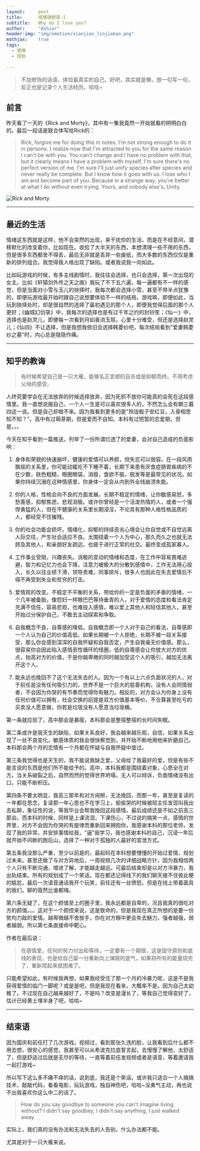 ```yaml
---
layout:     post
title:      感情随想录-I
subtitle:   Why do I love you?
author:     "Ashior"
header-img: "img/emotion/xianjian_linjiabao.png"
mathjax:    true
tags:
  - 感情
  - 规划
  
---
```


> 不加修饰的话语，体验最真实的自己。好吧，其实就是懒，想一句写一句，反正也是记录个人生活经历。哈哈~

## 前言

昨天看了一天的《Rick and Morty》，其中有一集我竟然一开始就看的明明白白的。最后一段话是联合体写给Rick的：

> Rick, forgive me for doing this in notes. I'm not strong enough to do it in persons. I realize now that I'm attracted to you for the same reason I can't be with you. You can't change and I have no problem with that, but it clearly means I have a problem with myself. I'm sure there's no perfect version of me. I'm sure I'll just unify species after species and never really be complete. But I know how it goes with us. I lose who I am and become part of you. Because in a strange way, you're better at what I do without even trying. Yours, and nobody else's, Unity.

![Rick and Morty](https://pic1.zhimg.com/80/v2-cbc81fd4cad0b091ed7ce46ed173211c_hd.jpg)

----

## 最近的生活

情绪这东西就是这样，他不会突然的出现，来干扰你的生活，而是在不经意间，潜移默化的改变着你，比如现在。收拾了大半天的东西，本想清理一些不用的东西，但是很多东西都舍不得丢，最后无非就是丢弃一些废纸，而大多数的东西仅仅是重新的排列组合。我觉得我人格出现了缺陷。或者我说我一向如此。

比如玩游戏的时候，有多主线剧情时，我往往会选择，也只会选择，第一次出现的女主。比如《轩辕剑外传之天之痕》我玩了不下五六遍，每一遍都有不一样的感觉，但是当面对小雪与玉儿的抉择时，我每次都会选择小雪，甚至不带半点犹豫的，即便玩游戏最开始时跟自己说想要体验不一样的结局，游戏嘛，即便如此，当玩到抉择处时，却是很自然的选择了最初遇见的那个人，即便我觉得后面的那个人更好；《幽城幻剑录》中，我每次的选择也是有过千年之约的封铃笙；《仙一》中，选择也是赵灵儿，即便每一次看到月如香消玉殒，心里十分难受，但还是选择赵灵儿；《仙四》不让选择，但是我想我依旧会选择韩菱纱吧，每次结局看到"爱妻韩菱纱之墓"时，内心总是隐隐作痛。

----

## 知乎的教诲

> 有时候希望自己是一只大雁，能够名正言顺的自杀或是抑郁而终。不用考虑父母的感受。

人终究要学会在无法放弃的时候选择放弃，因为死抓不放你可能真的会死在这段感情里。我一直想说服自己，一个人一生是可以喜欢很多人的，不然怎么会有朝三暮四这一说。但是自己却做不来。因为我看到更多的是"玲珑骰子安红豆，入骨相思知不知？"。高中有过萌芽期，但是爱而不自知。本科有过短暂的恋爱期，但是。。。

今天在知乎看到一篇推送，列举了一份所谓烂透了的爱妻，会对自己造成的负面影响：

1. 身体和荣貌的快速崩坏，健康的爱情可以养颜，但失恋可以毁容。在一段风雨飘摇的关系里，你可能动辄吃不下睡不着，长期下来患有厌食症肠胃疾病的不在少数，肤色粗糙，眼圈眼袋，消瘦，食欲不振，脱发等是最常见的状况。如果你持续沉溺在这种情感里，你身体一定会从内到外全线崩溃失能。

2. 你的人格，性格会向不良的方面发展。长期不稳定的情绪，让你敏感易怒，多愁善感，抑郁焦虑，悲观消极。或许你曾经是一个活泼热情的人，或者一个强悍勇猛的人，但在不健康的关系里长期浸淫，不论具有那种人格性格品质的人，都经受不住摧残。

3. 你的社会功能会损坏。情绪化，抑郁的持续恶劣心境会让你自觉或不自觉远离人际交往，产生社会适应不良。太围绕着一个人为中心，那久而久之也就无法顾及其他人，和亲朋好友疏远，也疲于进行正常的社交。最终变成孤家寡人。

4. 工作事业受阻，兴趣丧失。消极的变动的情绪和态度，在工作中容易畏难逃避，智力和记忆力也会下降，注意力被极大的分散到感情中，工作无法用心投入，长久以往业绩下滑，领导责难，同事排斥，很多人也因此在失去爱情后不得不再受到失业和贫穷的打击。

5. 爱情观的改变。不稳定不平衡的关系，带给你的一定是负面的矛盾的情绪，一个几年被备胎，像怨妇一样眼巴巴等待垂青的人，对于爱情的态度和看法肯定充满不信任，容易悲观，也难投入感情，难以爱上其他人和轻信其他人，甚至开始过分保护自己，不敢去主动探索和争取。


6. 自我概念不良，自尊感的降低。自我概念即一个人对于自己的看法，自尊感即一个人认为自己的价值高低。如果长期被一个人拒绝，长期不被一段关系接受，那么你会感到深深的自我怀疑和自我否定，产生自我毫无价值感。那么，很容易你会因此陷入感情恶性循环的怪圈，低的自尊感会让你放大对方的优点，抬高对方的价值，于是你越卑微的同时越加受这个人的吸引，越加无法离开这个人。

7. 能永远也挽回不了这个无法失去的人。因为一个有以上六点负面状况的人，对于前任是没有任何吸引力的，世界不是一个巨大的慈善机构，没有人会同情弱者，不会因为你哭的有节奏而觉得你有魅力。相反的，对方会认为你身上没有任何价值可以拥有，社会交换的前提是双方价值基本等价，不合算甚至吃亏的买卖没人愿意做，你若是垃圾没有人愿意当垃圾桶。

第一条就应验了，高中那会是暴瘦，本科那会是整宿整宿的长时间失眠。

第二条或许是我天生的缺陷，如果关系良好，我会越来越乐观，自信，如果关系出现了一丝不良变化，敏感体质的我会很快察觉到，并开始不断地用他来折磨自己。本科那会两个月的恋情有一个月都在怀疑与自我怀疑中度过。

第三条我觉得也是天生的，我不能说我缺乏爱，父母给了我最好的爱，但是有些不能言说的东西是他们所不能给予的。高中，本科我都是围绕着对象，心思全在对方。当关系破裂之后，自然而然的觉得世界坍塌，无人可以倾诉，负面情绪没有出口，只能不断积压。

第四条不要太明显，我高三那年和对方闹掰，无法挽回，而那一年，甚至是复读的一年都在思念，复读那一年心思也不在学习上，偷偷哭的时候被班主任发现叫我出去私聊，象征性的说，等我毕业会帮我挽回这段感情。最后成绩还是不如之前高三那会。而本科的时候，同样是上课流泪，下课伤心，不过说的搞笑一点，感情的世界里，对方不会因为你哭的有旋律而重新回来拥抱你。我感谢本科的那位老师，发现了我的异常，并安排事情给我，"逼"我学习，我也感谢本科的自己，沉浸一年后就开始不间断的跑后山，选择了一种对于孤独的人最好的宣泄方式。

第五条我没那么严重，至少以前是的，最起码在本科想要懵懂的开始过爱情，规划过未来。甚至还做了与对方异地后，一周视频几次的详细战略方针，因为我相信两个人只有不断沟通，增进了解，才能越走越远。可最后结束却是以对方冷暴力，我出轨结束。所有的规划成了一个笑话。现在都还记得线下的我们聊天接不住彼此梗的尴尬，最后一次语音通话我开个玩笑，前任还有一丝愤怒。但是在线上带着面具的我们，聊的竟然比谁都嗨。

第六条无疑了，在这个颜值至上的圈子里，我永远都是自卑的，况且我真的很吃对方的颜值。。。这对于一个颜控来说，这是致命的。但是我现在真正所想的是要一份势均力敌的爱情。越卑微越不舍放手，你在对方眼中更会失去魅力，强者越强，弱者越弱。所以第七条直接命中靶心。

作者在最后说：
> 在感情里，任何的努力付出和等待，一定要有一个期限，这是固守原则和底线的表现，也是给自己留一分重新向上弹跳的底气，如果将所有的能量烧完了，重新爬起来就困难了。

只能希望如此，有时候我再想，如果我经受住了那一个月的冷暴力呢，这是不是我获得爱情的临门一脚呢？或是是吧，但是我现在看来，大概率不是。因为自己太幼稚了。不过现在自己越来越好了，不是吗？改变是漫长了，等我自己觉得变好了，估计已经黄土埋半身了吧，哈哈~

----

## 结束语

因为国庆和前任打了几次游戏，视频过，看到那张久违的脸，让我看到后什么都不用去想，很安心的感觉，我甚至可以从希波克拉底誓言起，去慢慢了解他，太舒适了，但是舒适过后就是无尽的等待，一直等着前任发视频或者是语音，等着邀请我一起打游戏~

所以写下这么多不痛不痒的话，说到底，我还是个笑话。或许我只适合一个人搞搞技术，敲敲代码，看看电影，玩玩游戏，独自神伤吧，哈哈~没勇气主动，再也说不出我喜欢你这么中二的话了。

> How do you say goodbye to someone you can't imagine living without? I didn't say goodbey, I didn't say anything, I just walked away.

实际上，我们真的没有办法和无法失去的人告别，什么办法都不能。

尤其是对于一只大雁来说。

